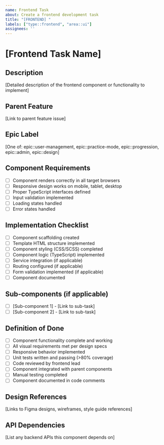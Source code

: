```yaml
---
name: Frontend Task
about: Create a frontend development task
title: "[FRONTEND] "
labels: ["type::frontend", "area::ui"]
assignees: ''
---
```


# [Frontend Task Name]

## Description
[Detailed description of the frontend component or functionality to implement]

## Parent Feature
[Link to parent feature issue]

## Epic Label
[One of: epic::user-management, epic::practice-mode, epic::progression, epic::admin, epic::design]

## Component Requirements
- [ ] Component renders correctly in all target browsers
- [ ] Responsive design works on mobile, tablet, desktop
- [ ] Proper TypeScript interfaces defined
- [ ] Input validation implemented
- [ ] Loading states handled
- [ ] Error states handled

## Implementation Checklist
- [ ] Component scaffolding created
- [ ] Template HTML structure implemented
- [ ] Component styling (CSS/SCSS) completed
- [ ] Component logic (TypeScript) implemented
- [ ] Service integration (if applicable)
- [ ] Routing configured (if applicable)
- [ ] Form validation implemented (if applicable)
- [ ] Component documented

## Sub-components (if applicable)
- [ ] [Sub-component 1] - [Link to sub-task]
- [ ] [Sub-component 2] - [Link to sub-task]

## Definition of Done
- [ ] Component functionality complete and working
- [ ] All visual requirements met per design specs
- [ ] Responsive behavior implemented
- [ ] Unit tests written and passing (>80% coverage)
- [ ] Code reviewed by frontend lead
- [ ] Component integrated with parent components
- [ ] Manual testing completed
- [ ] Component documented in code comments

## Design References
[Links to Figma designs, wireframes, style guide references]

## API Dependencies
[List any backend APIs this component depends on]
